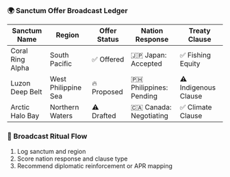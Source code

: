 ### 🌍 Sanctum Offer Broadcast Ledger
| Sanctum Name       | Region             | Offer Status | Nation Response     | Treaty Clause |
|--------------------|--------------------|--------------|----------------------|----------------|
| Coral Ring Alpha   | South Pacific      | ✅ Offered    | 🇯🇵 Japan: Accepted   | ✅ Fishing Equity  
| Luzon Deep Belt    | West Philippine Sea| 🔥 Proposed   | 🇵🇭 Philippines: Pending | ⚠️ Indigenous Clause  
| Arctic Halo Bay    | Northern Waters    | ⚠️ Drafted    | 🇨🇦 Canada: Negotiating | ✅ Climate Clause  

### 🔄 Broadcast Ritual Flow
1. Log sanctum and region  
2. Score nation response and clause type  
3. Recommend diplomatic reinforcement or APR mapping
